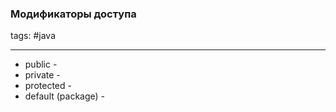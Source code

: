 ### Модификаторы доступа
tags: #java 

---
- public - 
- private - 
- protected - 
- default (package) - 
